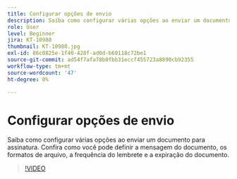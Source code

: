 ```yaml
---
title: Configurar opções de envio
description: Saiba como configurar várias opções ao enviar um documento para assinatura
role: User
level: Beginner
jira: KT-10980
thumbnail: KT-10980.jpg
exl-id: 86c0825e-1f40-428f-ad0d-b69118c72be1
source-git-commit: ad54f7afa78b0fbb31eccf455723a8890cb92355
workflow-type: tm+mt
source-wordcount: '47'
ht-degree: 0%

---
```


# Configurar opções de envio

Saiba como configurar várias opções ao enviar um documento para assinatura. Confira como você pode definir a mensagem do documento, os formatos de arquivo, a frequência do lembrete e a expiração do documento.

>[!VIDEO](https://video.tv.adobe.com/v/346675?quality=12&learn=on&hidetitle=true)
